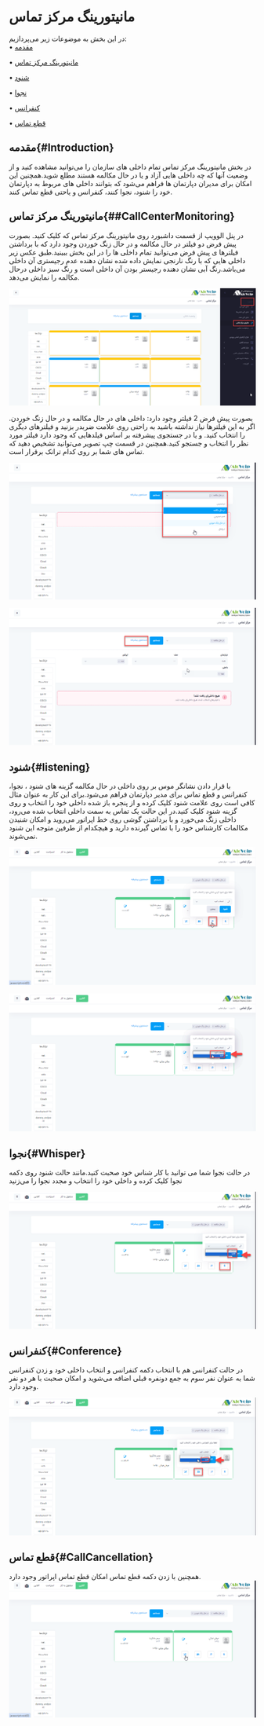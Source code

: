 # مانیتورینگ مرکز تماس

در این بخش به موضوعات زیر می‌پردازیم:<br>
•	[مقدمه ](#Introduction)

•	[مانیتورینگ مرکز تماس ](#CallCenterMonitoring)

•	[شنود ](#listening)

•	[نجوا ](#Whisper)

•	[کنفرانس ](#Conference)

•   [قطع تماس](#CallCancellation)


## مقدمه{#Introduction}

در بخش مانیتورینگ مرکز تماس تمام داخلی های سازمان را می‌توانید مشاهده کنید و از وضعیت آنها که چه داخلی هایی آزاد و یا در حال مکالمه هستند مطلع شوید.همچنین این امکان برای مدیران دپارتمان ها فراهم می‌شود که بتوانند داخلی های مربوط به دپارتمان خود را شنود، نجوا کنند، کنفرانس و یاحتی قطع  تماس کنند.

##  مانیتورینگ مرکز تماس{##CallCenterMonitoring}

در پنل الوویپ از قسمت داشبورد روی مانیتورینگ مرکز تماس  که کلیک کنید. بصورت پیش فرض دو فیلتر در حال مکالمه و در حال زنگ خوردن وجود دارد که با برداشتن فیلترها ی پیش فرض می‌توانید تمام داخلی ها را در این بخش ببینید.طبق عکس زیر داخلی هایی که با رنگ نارنجی نمایش داده شده نشان دهنده عدم رجیستری آن داخلی می‌باشد.رنگ آبی نشان دهنده رجیستر بودن آن داخلی است و رنگ سبز داخلی درحال مکالمه را نمایش می‌دهد. 

![مانیتور مرکز تماس ](./Image/monitor2.png)

بصورت پیش فرض 2 فیلتر وجود دارد: داخلی های در حال مکالمه و در حال زنگ خوردن. اگر به این فیلترها نیاز نداشته باشید به راحتی روی علامت ضربدر بزنید و فیلترهای دیگری را انتخاب کنید. و یا در جستجوی پیشرفته بر اساس فیلدهایی که وجود دارد فیلتر مورد نظر را انتخاب و جستجو کنید.همچنین در قسمت چپ تصویر ‌می‌توانید تشخیص دهید که تماس های شما بر روی  کدام ترانک برقرار است.

![مانیتور مرکز تماس ](./Image/monitor4.png)

![مانیتور مرکز تماس ](./Image/monitor5.png)

## شنود{#listening}

با قرار دادن نشانگر موس بر روی داخلی در حال مکالمه گزینه های شنود ، نجوا، کنفرانس و قطع تماس برای مدیر دپارتمان فراهم می‌شود.برای این کار به عنوان مثال کافی است روی علامت شنود کلیک کرده و از پنجره باز شده داخلی خود را انتخاب  و روی گزینه شنود کلیک کنید.در این حالت یک تماس به سمت داخلی انتخاب شده می‌رود، داخلی زنگ می‌خورد و با برداشتن گوشی روی خط اپراتور می‌روید و امکان شنیدن مکالمات کارشناس خود را با تماس گیرنده دارید و هیچکدام از طرفین متوجه این شنود نمی‌شوند.

![مانیتور مرکز تماس ](./Image/monitor6.png)

![مانیتور مرکز تماس ](./Image/monitor7.png)

## نجوا{#Whisper}

در حالت نجوا شما می توانید با کار شناس خود صحبت کنید.مانند حالت شنود روی دکمه نجوا کلیک کرده و داخلی خود را انتخاب و مجدد نجوا را می‌زنید

![مانیتور مرکز تماس ](./Image/monitor8.png)

## کنفرانس{#Conference}

در حالت کنفرانس هم با انتخاب دکمه کنفرانس و انتخاب داخلی خود و زدن کنفرانس شما به عنوان نفر سوم به جمع دونفره قبلی اضافه می‌شوید و امکان صحبت با هر دو نفر وجود دارد.

![مانیتور مرکز تماس ](./Image/monitor9.png)

## قطع تماس{#CallCancellation}

همچنین با زدن دکمه قطع تماس امکان قطع تماس اپراتور وجود دارد.
![مانیتور مرکز تماس ](./Image/monitor10.png)